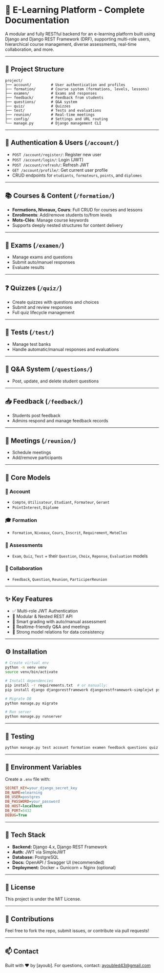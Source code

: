 
# 🧠 E-Learning Platform - Complete Documentation

A modular and fully RESTful backend for an e-learning platform built using Django and Django REST Framework (DRF), supporting multi-role users, hierarchical course management, diverse assessments, real-time collaboration, and more.

---

## 📁 Project Structure

```
project/
├── account/         # User authentication and profiles
├── formation/       # Course system (formations, levels, lessons)
├── examen/          # Exams and responses
├── feedback/        # Feedback from students
├── questions/       # Q&A system
├── quiz/            # Quizzes
├── test/            # Tests and evaluations
├── reunion/         # Real-time meetings
├── config/          # Settings and URL routing
└── manage.py        # Django management CLI
```

---

## 🔐 Authentication & Users (`/account/`)
- `POST /account/register/`: Register new user  
- `POST /account/login/`: Login (JWT)  
- `POST /account/refresh/`: Refresh JWT  
- `GET /account/profile/`: Get current user profile  
- CRUD endpoints for `etudiants`, `formateurs`, `points`, and `diplomes`

---

## 📚 Courses & Content (`/formation/`)
- **Formations, Niveaux, Cours**: Full CRUD for courses and lessons  
- **Enrollments**: Add/remove students to/from levels  
- **Mots-Clés**: Manage course keywords  
- Supports deeply nested structures for content delivery

---

## 📝 Exams (`/examen/`)
- Manage exams and questions  
- Submit auto/manuel responses  
- Evaluate results

---

## ❓ Quizzes (`/quiz/`)
- Create quizzes with questions and choices  
- Submit and review responses  
- Full quiz lifecycle management

---

## 🧪 Tests (`/test/`)
- Manage test banks  
- Handle automatic/manual responses and evaluations

---

## 💬 Q&A System (`/questions/`)
- Post, update, and delete student questions

---

## 📥 Feedback (`/feedback/`)
- Students post feedback  
- Admins respond and manage feedback records

---

## 📅 Meetings (`/reunion/`)
- Schedule meetings  
- Add/remove participants

---

## 🔧 Core Models

### 👤 Account
- `Compte`, `Utilisateur`, `Etudiant`, `Formateur`, `Gerant`
- `PointInterest`, `Diplome`

### 🎓 Formation
- `Formation`, `Niveaux`, `Cours`, `Inscrit`, `Requirement`, `MoteCles`

### 🧾 Assessments
- `Exam`, `Quiz`, `Test` + their `Question`, `Choix`, `Reponse`, `Evaluation` models

### 💬 Collaboration
- `Feedback`, `Question`, `Reunion`, `ParticiperReunion`

---

## ✨ Key Features

- ✅ Multi-role JWT Authentication
- 🧱 Modular & Nested REST API
- 🧠 Smart grading with auto/manual assessment
- 🔁 Realtime-friendly Q&A and meetings
- 🎯 Strong model relations for data consistency

---

## ⚙️ Installation

```bash
# Create virtual env
python -m venv venv
source venv/bin/activate

# Install dependencies
pip install -r requirements.txt  # or manually:
pip install django djangorestframework djangorestframework-simplejwt psycopg2

# Migrate DB
python manage.py migrate

# Run server
python manage.py runserver
```

---

## 🧪 Testing

```bash
python manage.py test account formation examen feedback questions quiz test
```

---

## 🔐 Environment Variables

Create a `.env` file with:

```ini
SECRET_KEY=your_django_secret_key
DB_NAME=elearning
DB_USER=postgres
DB_PASSWORD=your_password
DB_HOST=localhost
DB_PORT=5432
DEBUG=True
```

---

## 🧰 Tech Stack

- **Backend:** Django 4.x, Django REST Framework  
- **Auth:** JWT via SimpleJWT  
- **Database:** PostgreSQL  
- **Docs:** OpenAPI / Swagger UI (recommended)  
- **Deployment:** Docker + Gunicorn + Nginx (optional)

---

## 📄 License

This project is under the MIT License.

---

## 🙌 Contributions

Feel free to fork the repo, submit issues, or contribute via pull requests!

---

## 📫 Contact

Built with ❤️ by [ayoub]. For questions, contact: ayoubled43@gmail.com


